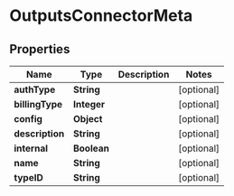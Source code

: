 

# OutputsConnectorMeta


## Properties

| Name | Type | Description | Notes |
|------------ | ------------- | ------------- | -------------|
|**authType** | **String** |  |  [optional] |
|**billingType** | **Integer** |  |  [optional] |
|**config** | **Object** |  |  [optional] |
|**description** | **String** |  |  [optional] |
|**internal** | **Boolean** |  |  [optional] |
|**name** | **String** |  |  [optional] |
|**typeID** | **String** |  |  [optional] |



